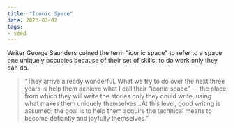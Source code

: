 ```yaml
---
title: "Iconic Space"
date: 2023-03-02
tags:
- seed
---
```


Writer George Saunders coined the term "iconic space" to refer to a space one uniquely occupies because of their set of skills; to do work only they can do.

> “They arrive already wonderful. What we try to do over the next three years is help them achieve what I call their “iconic space” — the place from which they will write the stories only they could write, using what makes them uniquely themselves…At this level, good writing is assumed; the goal is to help them acquire the technical means to become defiantly and joyfully themselves.”